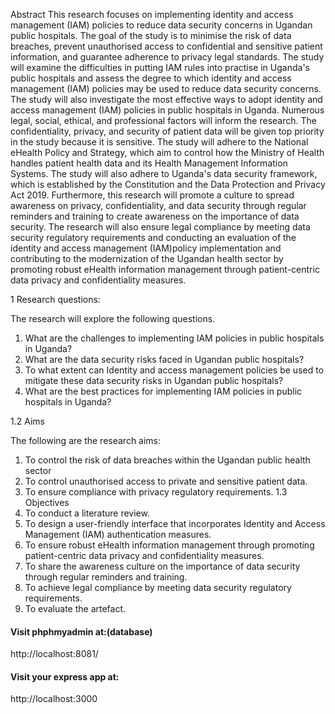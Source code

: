
Abstract
This research focuses on implementing identity and access management (IAM) policies to reduce data security concerns in Ugandan public hospitals. The goal of the study is to minimise the risk of data breaches, prevent unauthorised access to confidential and sensitive patient information, and guarantee adherence to privacy legal standards. The study will examine the difficulties in putting IAM rules into practise in Uganda's public hospitals and assess the degree to which identity and access management (IAM) policies may be used to reduce data security concerns. The study will also investigate the most effective ways to adopt identity and access management (IAM) policies in public hospitals in Uganda.
Numerous legal, social, ethical, and professional factors will inform the research. The confidentiality, privacy, and security of patient data will be given top priority in the study because it is sensitive. The study will adhere to the National eHealth Policy and Strategy, which aim to control how the Ministry of Health handles patient health data and its Health Management Information Systems. The study will also adhere to Uganda's data security framework, which is established by the Constitution and the Data Protection and Privacy Act 2019.
Furthermore, this research will promote a culture to spread awareness on privacy, confidentiality, and data security through regular reminders and training to create awareness on the importance of data security. The research will also ensure legal compliance by meeting data security regulatory requirements and conducting an evaluation of the identity and access management (IAM)policy implementation and contributing to the modernization of the Ugandan health sector by promoting robust eHealth information management through patient-centric data privacy and confidentiality measures.



1 Research questions:

The research will explore the following questions.
1.	What are the challenges to implementing IAM policies in public hospitals in Uganda?
2.	What are the data security risks faced in Ugandan public hospitals?
3.	To what extent can Identity and access management policies be used to mitigate these data security risks in Ugandan public hospitals?
4.	What are the best practices for implementing IAM policies in public hospitals in Uganda?

1.2 Aims

The following are the research aims:
1.	To control the risk of data breaches within the Ugandan public health sector
2.	To control unauthorised access to private and sensitive patient data.
3.	To ensure compliance with privacy regulatory requirements.
1.3 Objectives 
1.	To conduct a literature review.
2.	To design a user-friendly interface that incorporates Identity and Access Management (IAM) authentication measures. 
3.	To ensure robust eHealth information management through promoting patient-centric data privacy and confidentiality measures. 
4.	To share the awareness culture on the importance of data security through regular reminders and training.
5.	To achieve legal compliance by meeting data security regulatory requirements.
6.	To evaluate the artefact.


#### Visit phphmyadmin at:(database)

http://localhost:8081/

#### Visit your express app at:

http://localhost:3000



